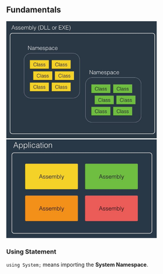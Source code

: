 ## Fundamentals
<img src="./Pics/CSharp1.JPG" width="400"> <img src="./Pics/CSharp2.JPG" width="400">  
### Using Statement
```using System;``` means importing the __System Namespace__.
